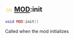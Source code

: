 ## <img src="../../.gitbook/assets/shared.png" width="24" height=24 /> [MOD](https://iaswiki.rawr.dev/readme/mod):init

```lua
void MOD:init()
```

Called when the mod initializes
